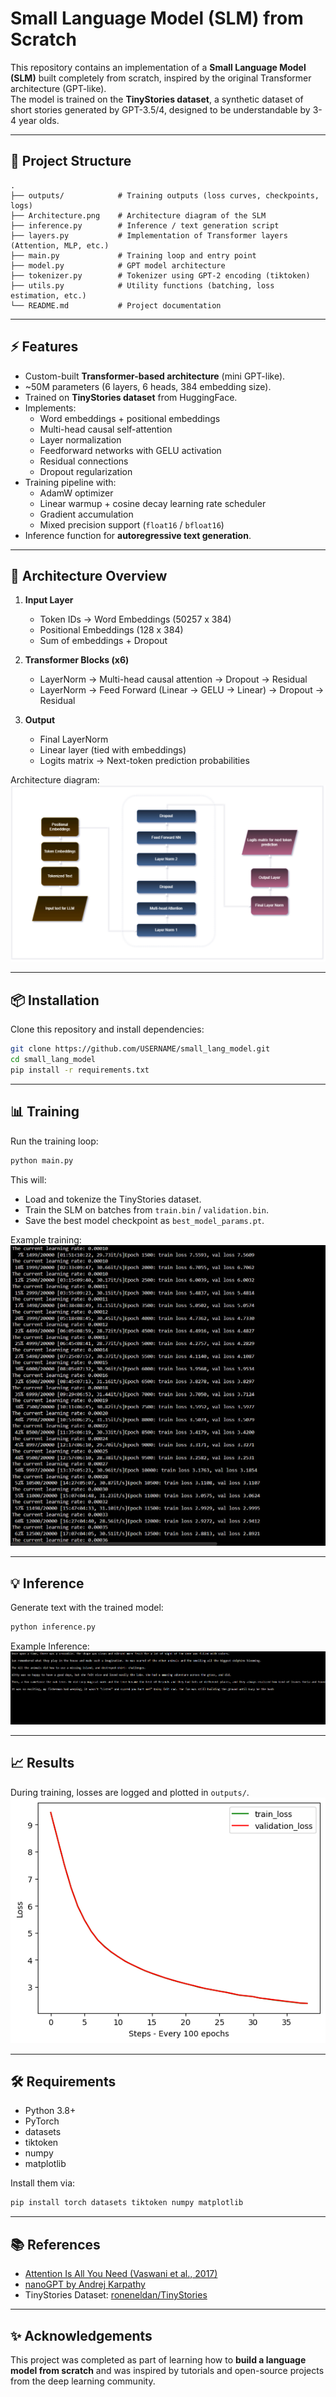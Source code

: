 # Small Language Model (SLM) from Scratch

This repository contains an implementation of a **Small Language Model (SLM)** built completely from scratch, inspired by the original Transformer architecture (GPT-like).  
The model is trained on the **TinyStories dataset**, a synthetic dataset of short stories generated by GPT-3.5/4, designed to be understandable by 3-4 year olds.

---

## 🚀 Project Structure

```
.
├── outputs/            # Training outputs (loss curves, checkpoints, logs)
├── Architecture.png    # Architecture diagram of the SLM
├── inference.py        # Inference / text generation script
├── layers.py           # Implementation of Transformer layers (Attention, MLP, etc.)
├── main.py             # Training loop and entry point
├── model.py            # GPT model architecture
├── tokenizer.py        # Tokenizer using GPT-2 encoding (tiktoken)
├── utils.py            # Utility functions (batching, loss estimation, etc.)
└── README.md           # Project documentation
```

---

## ⚡ Features

- Custom-built **Transformer-based architecture** (mini GPT-like).
- ~50M parameters (6 layers, 6 heads, 384 embedding size).
- Trained on **TinyStories dataset** from HuggingFace.
- Implements:
  - Word embeddings + positional embeddings
  - Multi-head causal self-attention
  - Layer normalization
  - Feedforward networks with GELU activation
  - Residual connections
  - Dropout regularization
- Training pipeline with:
  - AdamW optimizer
  - Linear warmup + cosine decay learning rate scheduler
  - Gradient accumulation
  - Mixed precision support (`float16` / `bfloat16`)
- Inference function for **autoregressive text generation**.

---

## 🧩 Architecture Overview

1. **Input Layer**
   - Token IDs → Word Embeddings (50257 x 384)
   - Positional Embeddings (128 x 384)
   - Sum of embeddings + Dropout

2. **Transformer Blocks (x6)**
   - LayerNorm → Multi-head causal attention → Dropout → Residual
   - LayerNorm → Feed Forward (Linear → GELU → Linear) → Dropout → Residual

3. **Output**
   - Final LayerNorm
   - Linear layer (tied with embeddings)
   - Logits matrix → Next-token prediction probabilities

Architecture diagram:  
![Architecture](Architecture.png)

---

## 📦 Installation

Clone this repository and install dependencies:

```bash
git clone https://github.com/USERNAME/small_lang_model.git
cd small_lang_model
pip install -r requirements.txt
```

---

## 📊 Training

Run the training loop:

```bash
python main.py
```

This will:
- Load and tokenize the TinyStories dataset.
- Train the SLM on batches from `train.bin` / `validation.bin`.
- Save the best model checkpoint as `best_model_params.pt`.

Example training:
![Training](./outputs/train.png)


---

## 💡 Inference

Generate text with the trained model:

```bash
python inference.py
```
Example Inference:
![Example Output](./outputs/inference.png)


---

## 📈 Results

During training, losses are logged and plotted in `outputs/`.  
![Train vs Validation Loss](./outputs/loss_plot.png)

---

## 🛠️ Requirements

- Python 3.8+
- PyTorch
- datasets
- tiktoken
- numpy
- matplotlib

Install them via:

```bash
pip install torch datasets tiktoken numpy matplotlib
```

---

## 📚 References

- [Attention Is All You Need (Vaswani et al., 2017)](https://arxiv.org/abs/1706.03762)
- [nanoGPT by Andrej Karpathy](https://github.com/karpathy/nanoGPT)
- TinyStories Dataset: [roneneldan/TinyStories](https://huggingface.co/datasets/roneneldan/TinyStories)

---

## ✨ Acknowledgements

This project was completed as part of learning how to **build a language model from scratch** and was inspired by tutorials and open-source projects from the deep learning community.
